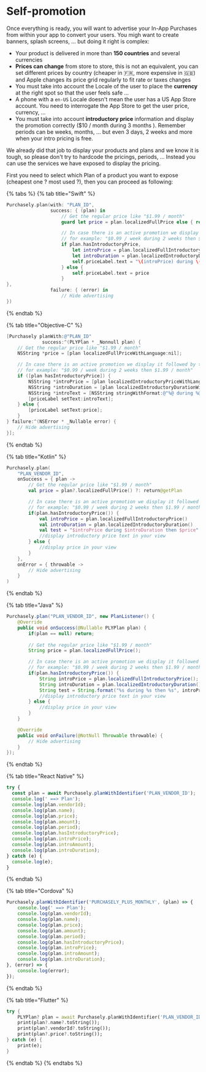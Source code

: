 # Self-promotion

Once everything is ready, you will want to advertise your In-App Purchases from within your app to convert your users. You migh want to create banners, splash screens, … but doing it right is complex:

* Your product is delivered in more than **150 countries** and several currencies
* **Prices can change** from store to store, this is not an equivalent, you can set different prices by country (cheaper in 🇫🇷, more expensive in 🇬🇧) and Apple changes its price grid regularly to fit rate or taxes changes
* You must take into account the Locale of the user to place the **currency** at the right spot so that the user feels safe …
* A phone with a `en-US` Locale doesn't mean the user has a US App Store account. You need to interrogate the App Store to get the user price, currency, …
* You must take into account **introductory price** information and display the promotion correctly ($10 / month during 3 months ). Remember periods can be weeks, months, … but even 3 days, 2 weeks and more when your intro pricing is free.

We already did that job to display your products and plans and we know it is tough, so please don't try to hardcode the pricings, periods, … Instead you can use the services we have exposed to display the pricing.

First you need to select which Plan of a product you want to expose (cheapest one ? most used ?), then you can proceed as following:

{% tabs %}
{% tab title="Swift" %}
```swift
Purchasely.plan(with: "PLAN_ID",
				success: { (plan) in
					// Get the regular price like "$1.99 / month"
					guard let price = plan.localizedFullPrice else { return }

					// In case there is an active promotion we display it followed by the regular price
					// for example: "$0.99 / week during 2 weeks then $1.99 / month"
					if plan.hasIntroductoryPrice,
						let introPrice = plan.localizedFullIntroductoryPrice,
						let introDuration = plan.localizedIntroductoryDuration {
						self.priceLabel.text = "\(introPrice) during \(introDuration) then \(price)"
					} else {
						self.priceLabel.text = price
					}
},
				failure: { (error) in
					// Hide advertising
})
```
{% endtab %}

{% tab title="Objective-C" %}
```objectivec
[Purchasely planWith:@"PLAN_ID"
			 success:^(PLYPlan * _Nonnull plan) {
	// Get the regular price like "$1.99 / month"
	NSString *price = [plan localizedFullPriceWithLanguage:nil];

	// In case there is an active promotion we display it followed by the regular price
	// for example: "$0.99 / week during 2 weeks then $1.99 / month"
	if ([plan hasIntroductoryPrice]) {
		NSString *introPrice = [plan localizedIntroductoryPriceWithLanguage:nil];
		NSString *introDuration = [plan localizedIntroductoryDurationWithLanguage:nil];
		NSString *introText = [NSString stringWithFormat:@"%@ during %@ then %@", introPrice, introDuration, price];
		[priceLabel setText:introText];
	} else {
		[priceLabel setText:price];
	}
} failure:^(NSError * _Nullable error) {
	// Hide advertising
}];
```
{% endtab %}

{% tab title="Kotlin" %}
```kotlin
Purchasely.plan(
    "PLAN_VENDOR_ID",
    onSuccess = { plan -> 
        // Get the regular price like "$1.99 / month"
        val price = plan?.localizedFullPrice() ?: return@getPlan

        // In case there is an active promotion we display it followed by the regular price
        // for example: "$0.99 / week during 2 weeks then $1.99 / month"
        if(plan.hasIntroductoryPrice()) {
            val introPrice = plan.localizedFullIntroductoryPrice()
            val introDuration = plan.localizedIntroductoryDuration()
            val test = "$introPrice during $introDuration then $price"
            //display introductory price text in your view
        } else {
            //display price in your view
        }
    },
    onError = { throwable -> 
        // Hide advertising
    }
)
```
{% endtab %}

{% tab title="Java" %}
```java
Purchasely.plan("PLAN_VENDOR_ID", new PlanListener() {
    @Override
    public void onSuccess(@Nullable PLYPlan plan) {
        if(plan == null) return;
        
        // Get the regular price like "$1.99 / month"
        String price = plan.localizedFullPrice();

        // In case there is an active promotion we display it followed by the regular price
        // for example: "$0.99 / week during 2 weeks then $1.99 / month"
        if(plan.hasIntroductoryPrice()) {
            String introPrice = plan.localizedFullIntroductoryPrice();
            String introDuration = plan.localizedIntroductoryDuration();
            String test = String.format("%s during %s then %s", introPrice, introDuration, price);
            //display introductory price text in your view
        } else {
            //display price in your view
        }
    }

    @Override
    public void onFailure(@NotNull Throwable throwable) {
        // Hide advertising
    }
});
```
{% endtab %}

{% tab title="React Native" %}
```javascript
try {
  const plan = await Purchasely.planWithIdentifier('PLAN_VENDOR_ID');
  console.log(' ==> Plan');
  console.log(plan.vendorId);
  console.log(plan.name);
  console.log(plan.price);
  console.log(plan.amount);
  console.log(plan.period);
  console.log(plan.hasIntroductoryPrice);
  console.log(plan.introPrice);
  console.log(plan.introAmount);
  console.log(plan.introDuration);
} catch (e) {
  console.log(e);
}
```
{% endtab %}

{% tab title="Cordova" %}
```javascript
Purchasely.planWithIdentifier('PURCHASELY_PLUS_MONTHLY', (plan) => {
	console.log(' ==> Plan');
	console.log(plan.vendorId);
	console.log(plan.name);
	console.log(plan.price);
	console.log(plan.amount);
	console.log(plan.period);
	console.log(plan.hasIntroductoryPrice);
	console.log(plan.introPrice);
	console.log(plan.introAmount);
	console.log(plan.introDuration);
}, (error) => {
	console.log(error);
});

```
{% endtab %}

{% tab title="Flutter" %}
```dart
try {
    PLYPlan? plan = await Purchasely.planWithIdentifier('PLAN_VENDOR_ID');
    print(plan?.name?.toString());
    print(plan?.vendorId?.toString());
    print(plan?.price?.toString());
} catch (e) {
    print(e);
}
```
{% endtab %}
{% endtabs %}
